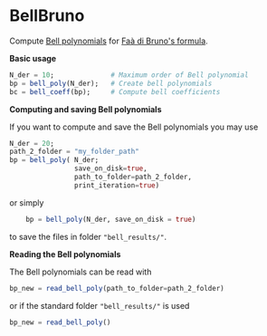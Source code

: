 # BellBruno

<!--[![Stable](https://img.shields.io/badge/docs-stable-blue.svg)](https://stephans3.github.io/BellBruno.jl/stable/)
[![Dev](https://img.shields.io/badge/docs-dev-blue.svg)](https://stephans3.github.io/BellBruno.jl/dev/)
[![Build Status](https://github.com/stephans3/BellBruno.jl/actions/workflows/CI.yml/badge.svg?branch=main)](https://github.com/stephans3/BellBruno.jl/actions/workflows/CI.yml?query=branch%3Amain)-->

Compute [Bell polynomials](https://en.wikipedia.org/wiki/Bell_polynomials) for [Faà di Bruno's formula](https://en.wikipedia.org/wiki/Fa%C3%A0_di_Bruno's_formula).

**Basic usage**

```julia
N_der = 10;              # Maximum order of Bell polynomial
bp = bell_poly(N_der);   # Create bell polynomials
bc = bell_coeff(bp);     # Compute bell coefficients
```


**Computing and saving Bell polynomials**

If you want to compute and save the Bell polynomials you may use

```julia
N_der = 20;
path_2_folder = "my_folder_path"
bp = bell_poly( N_der; 
                save_on_disk=true, 
                path_to_folder=path_2_folder, 
                print_iteration=true)
```

or simply
```julia
    bp = bell_poly(N_der, save_on_disk = true)
```
to save the files in folder `"bell_results/"`.


**Reading the Bell polynomials**

The Bell polynomials can be read with

```julia
bp_new = read_bell_poly(path_to_folder=path_2_folder)
```

or if the standard folder `"bell_results/"` is used

```julia
bp_new = read_bell_poly()
```


